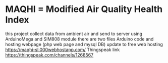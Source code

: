 # MAQHI = Modified Air Quality Health Index
this project collect data from ambient air and send to server using ArduinoMega and SIM808 module
there are two files Arduino code and hosting webpage (php web page and mysql DB)
update to free web hosting https://maqhi-sl.000webhostapp.com/
Thingspeak link https://thingspeak.com/channels/1268567 

